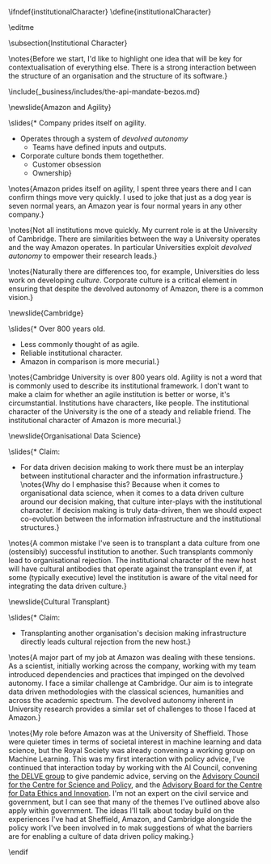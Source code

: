 \ifndef{institutionalCharacter}
\define{institutionalCharacter}

\editme

\subsection{Institutional Character}

\notes{Before we start, I'd like to highlight one idea that will be key for contextualisation of everything else. There is a strong interaction between the structure of an organisation and the structure of its software.}

\include{_business/includes/the-api-mandate-bezos.md}

\newslide{Amazon and Agility}

\slides{* Company prides itself on agility.
* Operates through a system of *devolved autonomy*
  * Teams have defined inputs and outputs.
* Corporate culture bonds them togethether.
  * Customer obsession
  * Ownership}

\notes{Amazon prides itself on agility, I spent three years there and I can confirm things move very quickly. I used to joke that just as a dog year is seven normal years, an Amazon year is four normal years in any other company.}

\notes{Not all institutions move quickly. My current role is at the University of Cambridge. There are similarities between the way a University operates and the way Amazon operates. In particular Universities exploit *devolved autonomy* to empower their research leads.}

\notes{Naturally there are differences too, for example, Universities do less work on developing *culture*. Corporate culture is a critical element in ensuring that despite the devolved autonomy of Amazon, there is a common vision.}

\newslide{Cambridge}

\slides{* Over 800 years old.
  * Less commonly thought of as agile.
  * Reliable institutional character.
  * Amazon in comparison is more mecurial.}
  

\notes{Cambridge University is over 800 years old. Agility is not a word that is commonly used to describe its institutional framework. I don't want to make a claim for whether an agile institution is better or worse, it's circumstantial. Institutions have characters, like people. The institutional character of the University is the one of a steady and reliable friend. The institutional character of Amazon is more mecurial.}

\newslide{Organisational Data Science}

\slides{* Claim:
  * For data driven decision making to work there must be an interplay between institutional character and the information infrastructure.}
\notes{Why do I emphasise this? Because when it comes to organisational data science, when it comes to a data driven culture around our decision making, that culture inter-plays with the institutional character. If decision making is truly data-driven, then we should expect co-evolution between the information infrastructure and the institutional structures.}

\notes{A common mistake I've seen is to transplant a data culture from one (ostensibly) successful institution to another. Such transplants commonly lead to organisational rejection. The institutional character of the new host will have cultural antibodies that operate against the transplant even if, at some (typically executive) level the institution is aware of the vital need for integrating the data driven culture.}

\newslide{Cultural Transplant}

\slides{* Claim:
  * Transplanting another organisation's decision making infrastructure directly leads cultural rejection from the new host.}

\notes{A major part of my job at Amazon was dealing with these tensions. As a scientist, initially working across the company, working with my team introduced dependencies and practices that impinged on the devolved autonomy. I face a similar challenge at Cambridge. Our aim is to integrate data driven methodologies with the classical sciences, humanities and across the academic spectrum. The devolved autonomy inherent in University research provides a similar set of challenges to those I faced at Amazon.}

\notes{My role before Amazon was at the University of Sheffield. Those were quieter times in terms of societal interest in machine learning and data science, but the Royal Society was already convening a working group on Machine Learning. This was my first interaction with policy advice, I've continued that interaction today by working with the AI Council, convening [the DELVE group](https://rs-delve.github.io) to give pandemic advice, serving on the [Advisory Council for the Centre for Science and Policy](https://www.csap.cam.ac.uk/about-csap/people/governance/advisory-council/), and the [Advisory Board for the Centre for Data Ethics and Innovation](https://www.gov.uk/government/publications/advisory-board-of-the-centre-for-data-ethics-and-innovation/advisory-board-of-the-centre-for-data-ethics-and-innovation). I'm not an expert on the civil service and government, but I can see that many of the themes I've outlined above also apply within government. The ideas I'll talk about today build on the experiences I've had at Sheffield, Amazon, and Cambridge alongside the policy work I've been involved in to mak suggestions of what the barriers are for enabling a culture of data driven policy making.}

\endif
